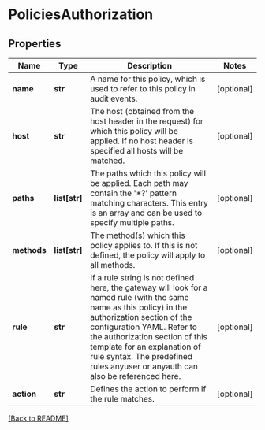 # PoliciesAuthorization


## Properties

Name | Type | Description | Notes
------------ | ------------- | ------------- | -------------
**name** | **str** | A name for this policy, which is used to refer to this policy in audit events.  | [optional] 
**host** | **str** | The host (obtained from the host header in the request) for which this policy will be applied. If no host header is specified all hosts will be matched.  | [optional] 
**paths** | **list[str]** | The paths which this policy will be applied. Each path may contain the &#39;*?&#39; pattern matching characters. This entry  is an array and can be used to specify multiple paths.  | [optional] 
**methods** | **list[str]** | The method(s) which this policy applies to. If this is not defined, the policy will apply to all methods.  | [optional] 
**rule** | **str** | If a rule string is not defined here, the gateway will look for a named rule (with the same name as this policy) in the authorization section of the configuration YAML. Refer to the authorization section of this template for an explanation of rule syntax. The predefined rules anyuser or anyauth can also be referenced here.  | [optional] 
**action** | **str** | Defines the action to perform if the rule matches.   | [optional] 

[[Back to README]](../README.md)



